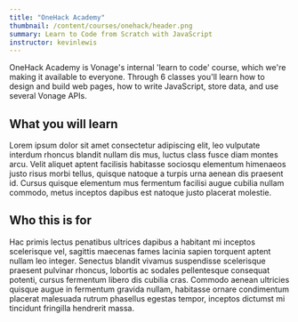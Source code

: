 ```yaml
---
title: "OneHack Academy"
thumbnail: /content/courses/onehack/header.png
summary: Learn to Code from Scratch with JavaScript
instructor: kevinlewis
---
```


OneHack Academy is Vonage's internal 'learn to code' course, which we're making it available to everyone. Through 6 classes you'll learn how to design and build web pages, how to write JavaScript, store data, and use several Vonage APIs.

## What you will learn

Lorem ipsum dolor sit amet consectetur adipiscing elit, leo vulputate interdum rhoncus blandit nullam dis mus, luctus class fusce diam montes arcu. Velit aliquet aptent facilisis habitasse sociosqu elementum himenaeos justo risus morbi tellus, quisque natoque a turpis urna aenean dis praesent id. Cursus quisque elementum mus fermentum facilisi augue cubilia nullam commodo, metus inceptos dapibus est natoque justo placerat molestie.

## Who this is for

Hac primis lectus penatibus ultrices dapibus a habitant mi inceptos scelerisque vel, sagittis maecenas fames lacinia sapien torquent aptent nullam leo integer. Senectus blandit vivamus suspendisse scelerisque praesent pulvinar rhoncus, lobortis ac sodales pellentesque consequat potenti, cursus fermentum libero dis cubilia cras. Commodo aenean ultricies quisque augue in fermentum gravida nullam, habitasse ornare condimentum placerat malesuada rutrum phasellus egestas tempor, inceptos dictumst mi tincidunt fringilla hendrerit massa.
